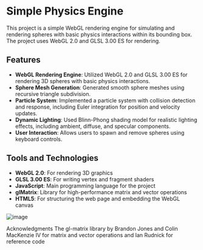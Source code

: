 # Simple Physics Engine

This project is a simple WebGL rendering engine for simulating and rendering spheres with basic physics interactions within its bounding box. The project uses WebGL 2.0 and GLSL 3.00 ES for rendering.

## Features

- **WebGL Rendering Engine**: Utilized WebGL 2.0 and GLSL 3.00 ES for rendering 3D spheres with basic physics interactions.
- **Sphere Mesh Generation**: Generated smooth sphere meshes using recursive triangle subdivision.
- **Particle System**: Implemented a particle system with collision detection and response, including Euler integration for position and velocity updates.
- **Dynamic Lighting**: Used Blinn-Phong shading model for realistic lighting effects, including ambient, diffuse, and specular components.
- **User Interaction**: Allows users to spawn and remove spheres using keyboard controls.

## Tools and Technologies
- **WebGL 2.0**: For rendering 3D graphics
- **GLSL 3.00 ES**: For writing vertex and fragment shaders
- **JavaScript**: Main programming language for the project
- **glMatrix**: Library for high-performance matrix and vector operations
- **HTML5**: For structuring the web page and embedding the WebGL canvas

![image](https://github.com/user-attachments/assets/711e0592-32af-448b-bdc6-d9e5ba34dbad)

Acknowledgments
The gl-matrix library by Brandon Jones and Colin MacKenzie IV for matrix and vector operations and Ian Rudnick for reference code
